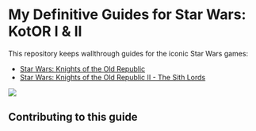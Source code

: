 # My Definitive Guides for Star Wars: KotOR I & II

This repository keeps wallthrough guides for the iconic Star Wars games:

- [Star Wars: Knights of the Old Republic](./kotor/walkthrough/index.md)
- [Star Wars: Knights of the Old Republic II - The Sith Lords](./kotor2/walkthrough/index.md)

![](kotor/resources/images/screenshots/levEbonHawk.png)

## Contributing to this guide